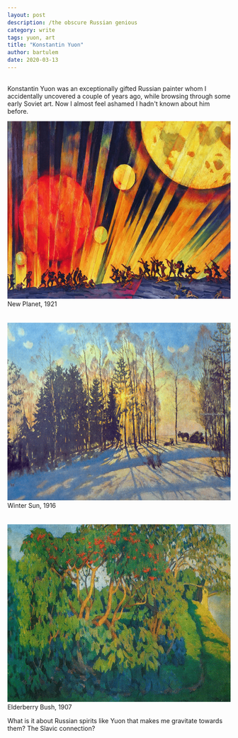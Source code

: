 ```yaml
---
layout: post
description: /the obscure Russian genious
category: write
tags: yuon, art
title: "Konstantin Yuon"
author: bartulem
date: 2020-03-13
---
```

<br/>
Konstantin Yuon was an exceptionally gifted Russian painter whom I accidentally uncovered a couple of years ago, while browsing through some early Soviet art. Now I almost feel ashamed I hadn't known about him before. 

<p class="text-center">
  <img class="img-custom" alt="yuon1" src="/img/yuon1.png" height="400" width="700"/>
  <br/>
  <caption align="bottom">New Planet, 1921</caption>
  <br/>
  <br/>
  <br/>
  <img class="img-custon" alt="yuon2" src="/img/yuon2.png" height="400" width="700"/>
  <br/>
  <caption align="bottom">Winter Sun, 1916</caption>
  <br/>
  <br/>
  <br/>
  <img class="img-custom" alt="yuon3" src="/img/yuon3.png" height="400" width="700"/>
  <br/>
  <caption align="bottom">Elderberry Bush, 1907</caption>
</p>

What is it about Russian spirits like Yuon that makes me gravitate towards them? The Slavic connection?

